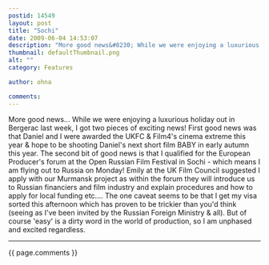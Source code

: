 ```yaml
---
postid: 14549
layout: post
title: "Sochi"
date: 2009-06-04 14:53:07
description: "More good news&#8230; While we were enjoying a luxurious holiday out in Bergerac last week, I got two pieces of exciting news! First good news was that Daniel and I were awarded the UKFC &amp; Film4&#8217;s cinema extreme this year&#8230;"
thumbnail: defaultThumbnail.png
alt: ""
category: Features

author: ohna

comments:
---
```


<p>More good news... While we were enjoying a luxurious holiday out in Bergerac last week, I got two pieces of exciting news! First good news was that Daniel and I were awarded the <span class="caps">UKFC </span>&amp; Film4's cinema extreme this year &amp; hope to be shooting Daniel's next short film <span class="caps">BABY </span>in early autumn this year. The second bit of good news is that I qualified for the European Producer's forum at the Open Russian Film Festival in Sochi - which means I am flying out to Russia on Monday! Emily at the UK Film Council suggested I apply with our Murmansk project as within the forum they will introduce us to Russian financiers and film industry and explain procedures and how to apply for local funding etc.... The one caveat seems to be that I get my visa sorted this afternoon which has proven to be trickier than you'd think (seeing as I've been invited by the Russian Foreign Ministry &amp; all). But of course 'easy' is a dirty word in the world of production, so I am unphased and excited regardless. </p>

<hr>

{{ page.comments }}


